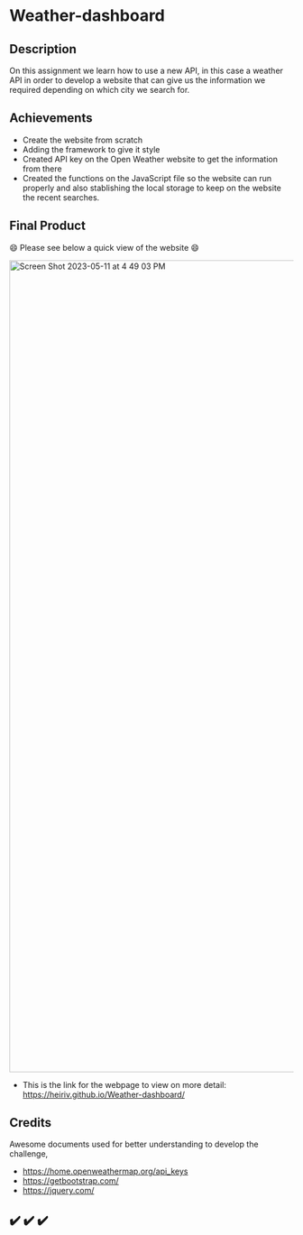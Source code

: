 # Weather-dashboard

## Description

On this assignment we learn how to use a new API, in this case a weather API in order to develop a website that can give us the information we required depending on which city we search for. 

## Achievements

- Create the website from scratch
- Adding the framework to give it style 
- Created API key on the Open Weather website to get the information from there
- Created the functions on the JavaScript file so the website can run properly and also stablishing the local storage to keep on the website the recent searches. 

## Final Product

 
😄 Please see below a quick view of the website 😄 

<img width="1440" alt="Screen Shot 2023-05-11 at 4 49 03 PM" src="https://github.com/HeiRiv/Weather-dashboard/assets/128196586/f589a150-3240-4c3a-b24a-961b8b302db9">

- This is the link for the webpage to view on more detail: https://heiriv.github.io/Weather-dashboard/

## Credits 

Awesome documents used for better understanding to develop the challenge,

- https://home.openweathermap.org/api_keys
- https://getbootstrap.com/
- https://jquery.com/

## ✔️ ✔️ ✔️
